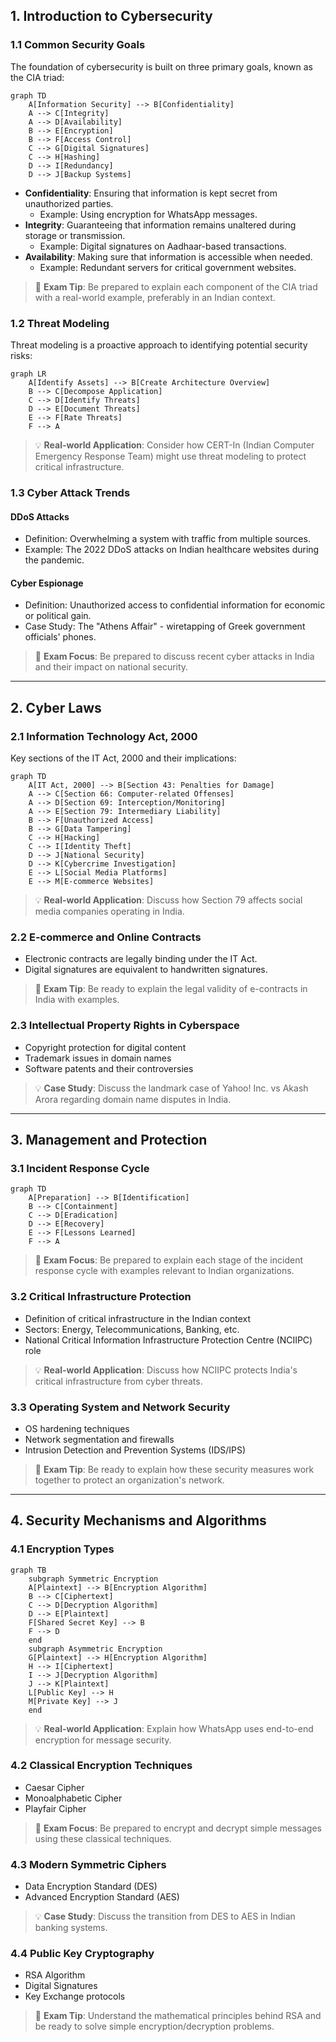 ## 1. Introduction to Cybersecurity

### 1.1 Common Security Goals

The foundation of cybersecurity is built on three primary goals, known as the CIA triad:

```mermaid
graph TD
    A[Information Security] --> B[Confidentiality]
    A --> C[Integrity]
    A --> D[Availability]
    B --> E[Encryption]
    B --> F[Access Control]
    C --> G[Digital Signatures]
    C --> H[Hashing]
    D --> I[Redundancy]
    D --> J[Backup Systems]
```

- **Confidentiality**: Ensuring that information is kept secret from unauthorized parties.
    - Example: Using encryption for WhatsApp messages.
- **Integrity**: Guaranteeing that information remains unaltered during storage or transmission.
    - Example: Digital signatures on Aadhaar-based transactions.
- **Availability**: Making sure that information is accessible when needed.
    - Example: Redundant servers for critical government websites.

> 📝 **Exam Tip**: Be prepared to explain each component of the CIA triad with a real-world example, preferably in an Indian context.

### 1.2 Threat Modeling

Threat modeling is a proactive approach to identifying potential security risks:

```mermaid
graph LR
    A[Identify Assets] --> B[Create Architecture Overview]
    B --> C[Decompose Application]
    C --> D[Identify Threats]
    D --> E[Document Threats]
    E --> F[Rate Threats]
    F --> A
```

> 💡 **Real-world Application**: Consider how CERT-In (Indian Computer Emergency Response Team) might use threat modeling to protect critical infrastructure.

### 1.3 Cyber Attack Trends

#### DDoS Attacks

- Definition: Overwhelming a system with traffic from multiple sources.
- Example: The 2022 DDoS attacks on Indian healthcare websites during the pandemic.

#### Cyber Espionage

- Definition: Unauthorized access to confidential information for economic or political gain.
- Case Study: The "Athens Affair" - wiretapping of Greek government officials' phones.

> 📝 **Exam Focus**: Be prepared to discuss recent cyber attacks in India and their impact on national security.

---

## 2. Cyber Laws

### 2.1 Information Technology Act, 2000

Key sections of the IT Act, 2000 and their implications:

```mermaid
graph TD
    A[IT Act, 2000] --> B[Section 43: Penalties for Damage]
    A --> C[Section 66: Computer-related Offenses]
    A --> D[Section 69: Interception/Monitoring]
    A --> E[Section 79: Intermediary Liability]
    B --> F[Unauthorized Access]
    B --> G[Data Tampering]
    C --> H[Hacking]
    C --> I[Identity Theft]
    D --> J[National Security]
    D --> K[Cybercrime Investigation]
    E --> L[Social Media Platforms]
    E --> M[E-commerce Websites]
```

> 💡 **Real-world Application**: Discuss how Section 79 affects social media companies operating in India.

### 2.2 E-commerce and Online Contracts

- Electronic contracts are legally binding under the IT Act.
- Digital signatures are equivalent to handwritten signatures.

> 📝 **Exam Tip**: Be ready to explain the legal validity of e-contracts in India with examples.

### 2.3 Intellectual Property Rights in Cyberspace

- Copyright protection for digital content
- Trademark issues in domain names
- Software patents and their controversies

> 💡 **Case Study**: Discuss the landmark case of Yahoo! Inc. vs Akash Arora regarding domain name disputes in India.

---

## 3. Management and Protection

### 3.1 Incident Response Cycle

```mermaid
graph TD
    A[Preparation] --> B[Identification]
    B --> C[Containment]
    C --> D[Eradication]
    D --> E[Recovery]
    E --> F[Lessons Learned]
    F --> A
```

> 📝 **Exam Focus**: Be prepared to explain each stage of the incident response cycle with examples relevant to Indian organizations.

### 3.2 Critical Infrastructure Protection

- Definition of critical infrastructure in the Indian context
- Sectors: Energy, Telecommunications, Banking, etc.
- National Critical Information Infrastructure Protection Centre (NCIIPC) role

> 💡 **Real-world Application**: Discuss how NCIIPC protects India's critical infrastructure from cyber threats.

### 3.3 Operating System and Network Security

- OS hardening techniques
- Network segmentation and firewalls
- Intrusion Detection and Prevention Systems (IDS/IPS)

> 📝 **Exam Tip**: Be ready to explain how these security measures work together to protect an organization's network.

---

## 4. Security Mechanisms and Algorithms

### 4.1 Encryption Types

```mermaid
graph TB
    subgraph Symmetric Encryption
    A[Plaintext] --> B[Encryption Algorithm]
    B --> C[Ciphertext]
    C --> D[Decryption Algorithm]
    D --> E[Plaintext]
    F[Shared Secret Key] --> B
    F --> D
    end
    subgraph Asymmetric Encryption
    G[Plaintext] --> H[Encryption Algorithm]
    H --> I[Ciphertext]
    I --> J[Decryption Algorithm]
    J --> K[Plaintext]
    L[Public Key] --> H
    M[Private Key] --> J
    end
```

> 💡 **Real-world Application**: Explain how WhatsApp uses end-to-end encryption for message security.

### 4.2 Classical Encryption Techniques

- Caesar Cipher
- Monoalphabetic Cipher
- Playfair Cipher

> 📝 **Exam Focus**: Be prepared to encrypt and decrypt simple messages using these classical techniques.

### 4.3 Modern Symmetric Ciphers

- Data Encryption Standard (DES)
- Advanced Encryption Standard (AES)

> 💡 **Case Study**: Discuss the transition from DES to AES in Indian banking systems.

### 4.4 Public Key Cryptography

- RSA Algorithm
- Digital Signatures
- Key Exchange protocols

> 📝 **Exam Tip**: Understand the mathematical principles behind RSA and be ready to solve simple encryption/decryption problems.